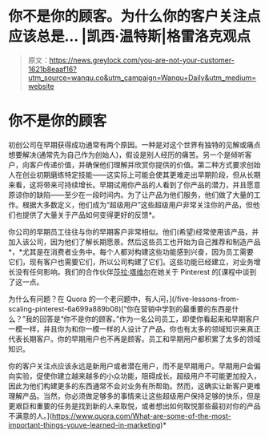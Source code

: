 # 你不是你的顾客。为什么你的客户关注点应该总是… |凯西·温特斯|格雷洛克观点

> 原文：<https://news.greylock.com/you-are-not-your-customer-1621b8eaaf16?utm_source=wanqu.co&utm_campaign=Wanqu+Daily&utm_medium=website>



# 你不是你的顾客

初创公司在早期获得成功通常有两个原因。一种是对这个世界有独特的见解或痛点想要解决(通常先为自己作为创始人)，假设是别人经历的痛苦。另一个是倾听客户，向客户传递价值，并确保他们理解并欣赏你提供的价值。第二种方式要求创始人在创业初期磨练特定技能——这实际上可能会使其更难走出早期阶段，但从长期来看，这将带来可持续增长。早期试用你产品的人看到了你产品的潜力，并且愿意原谅你的缺陷——至少在一段时间内。为了让产品为他们服务，他们做了大量的工作。根据大多数定义，他们成为“超级用户”这些超级用户非常关注你的产品，但他们也提供了大量关于产品如何变得更好的反馈*。

你公司的早期员工往往与你的早期客户非常相似。他们(希望)经常使用该产品，并加入该公司，因为他们了解长期愿景。然后这些员工也开始为自己推荐和制造产品*，*尤其是在消费者业务中。每个人都对构建这些功能感到兴奋，因为员工需要它们，现有客户也需要它们，所以公司构建了它们。这些功能已经建立，对业务增长没有任何影响。我们的合作伙伴[莎拉·塔维尔](https://medium.com/u/a6b410a8c3de?source=post_page-----1621b8eaaf16--------------------------------)在她关于 Pinterest 的[课程中谈到了这一点。

为什么有问题？在 Quora 的一个老问题中，有人问，](/five-lessons-from-scaling-pinterest-6a699a889b08)[“你在营销中学到的最重要的东西是什么？”我的回答是“你不是你的顾客。”作为一名公司员工，即使你看起来和早期客户一模一样，并且你为和你一模一样的人设计了产品，你也有太多的领域知识来真正代表长期客户。你的早期用户也不再是顾客。员工和早期用户都积累了太多的领域知识。

你的客户关注点应该永远是新用户或者潜在用户，而不是早期用户。早期用户会偏向实验，促使你建立越来越多的小众功能，阻碍成长。超级用户不可能更加投入，因此为他们构建更多的东西通常不会对业务有所帮助。然而，这确实让新客户更难理解产品。当然，你必须做足够多的事情来让这些超级用户保持足够的快乐，但是更艰巨和重要的任务是找到新的人来取悦，或者想出如何取悦那些最初对你的产品不满意的人。](https://www.quora.com/What-are-some-of-the-most-important-things-youve-learned-in-marketing)*

